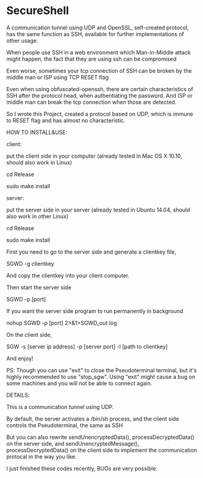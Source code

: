 # SecureShell
A communication tunnel using UDP and OpenSSL, self-created protocol, has the same function as SSH, available for further implementations of other usage.

When people use SSH in a web environment which Man-in-Middle attack might happen, the fact that they are using ssh can be compromised

Even worse, sometimes your tcp connection of SSH can be broken by the middle man or ISP using TCP RESET flag

Even when using obfuscated-openssh, there are certain characteristics of SSH after the protocol head, when authentiating the password. And ISP or middle man can break the tcp connection when those are detected.

So I wrote this Project, created a protocol based on UDP, which is immune to RESET flag and has almost no characteristic.



HOW TO INSTALL&USE:

client:

  put the client side in your computer (already tested in Mac OS X 10.10, should also work in Linux)
  
  cd Release

  sudo make install

server:
  
  put the server side in your server (already tested in Ubuntu 14.04, should also work in other Linux)
  
  cd Release
  
  sudo make install
  
  
First you need to go to the server side and generate a clientkey file,

SGWD -g clientkey

And copy the clientkey into your client computer.

Then start the server side

SGWD -p [port]

If you want the server side program to run permanently in background

nohup SGWD -p [port] 2>&1>SGWD_out.log

On the client side,

SGW -s [server ip address] -p [server port] -l [path to clientkey]

And enjoy!

PS: Though you can use "exit" to close the Pseudoterminal terminal, but it's highly recommended to use "stop_sgw".
    Using "exit" might cause a bug on some machines and you will not be able to connect again.


DETAILS:

This is a communication tunnel using UDP.

By default, the server activates a /bin/sh process, and the client side controls the Pseudoterminal, the same as SSH

But you can also rewrite sendUnencryptedData(), processDecryptedData() on the server side, and sendUnencryptedMessage(), processDecryptedData() on the client side to implement the communication protocal in the way you like.

I just finished these codes recently, BUGs are very possible.

